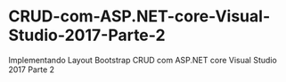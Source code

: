 # CRUD-com-ASP.NET-core-Visual-Studio-2017-Parte-2
Implementando Layout Bootstrap CRUD com ASP.NET core Visual Studio 2017 Parte 2
